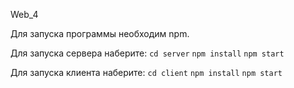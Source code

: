 Web_4

Для запуска программы необходим npm.

Для запуска сервера наберите:
`cd server`
`npm install`
`npm start`

Для запуска клиента наберите:
`cd client`
`npm install`
`npm start`
